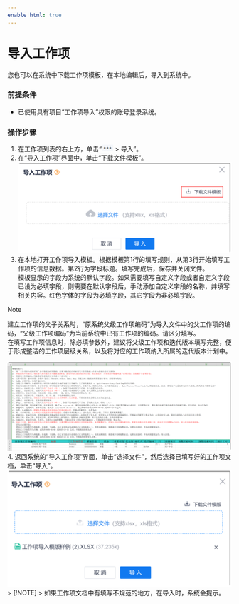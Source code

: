 ```yaml
---
enable html: true
---
```

# 导入工作项

您也可以在系统中下载工作项模板，在本地编辑后，导入到系统中。

### 前提条件
* 已使用具有项目“工作项导入”权限的账号登录系统。

### 操作步骤
1. 在工作项列表的右上方，单击“![](fig/more.png) > 导入”。
2. 在“导入工作项”界面中，单击“下载文件模板”。           
    <img src="fig/工作项-下载模板.png" style="zoom:50%">         
3. 在本地打开工作项导入模板。根据模板第1行的填写规则，从第3行开始填写工作项的信息数据。第2行为字段标题。填写完成后，保存并关闭文件。         
  模板显示的字段为系统的默认字段。如果需要填写自定义字段或者自定义字段已设为必填字段，则需要在默认字段后，手动添加自定义字段的名称，并填写相关内容。红色字体的字段为必填字段，其它字段为非必填字段。             
> [!NOTE]
> 建立工作项的父子关系时，“原系统父级工作项编码”为导入文件中的父工作项的编码，“父级工作项编码”为当前系统中已有工作项的编码。请区分填写。           
> 在填写工作项信息时，除必填参数外，建议将父级工作项和迭代版本填写完整，便于形成整洁的工作项层级关系，以及将对应的工作项纳入所属的迭代版本计划中。            

   <img src="fig/工作项-模板.png" style="zoom:50%">
4. 返回系统的“导入工作项”界面，单击“选择文件”，然后选择已填写好的工作项文档，单击“导入”。          
   <img src="fig/工作项-导入.png" style="zoom:50%">     
> [!NOTE]
> 如果工作项文档中有填写不规范的地方，在导入时，系统会提示。     
